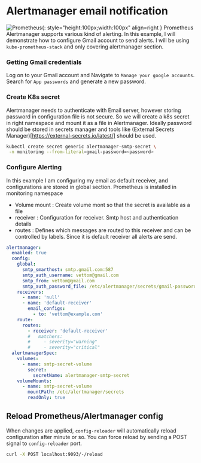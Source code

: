 # Alertmanager email notification
![Prometheus](https://vettom-images.s3.eu-west-1.amazonaws.com/generic/prometheus.png){: style="height:100px;width:100px" align=right }
Prometheus Alertmanager supports various kind of alerting. In this example, I will demonstrate how to configure Gmail account to send alerts. I will be using `kube-prometheus-stack` and only covering alertmanager section.

### Getting Gmail credentials
Log on to your Gmail account and Navigate to `Manage your google accounts`. Search for `App passwords` and generate a new password.

### Create K8s secret
Alertmanager needs to authenticate with Email server, however storing password in configuration file is not secure. So we will create a k8s secret in right namespace and mount it as a file in Alertmanager. Ideally password should be stored in secrets manager and tools like (External Secrets Manager)[https://external-secrets.io/latest/] should be used.
```bash
kubectl create secret generic alertmanager-smtp-secret \
 -n monitoring --from-literal=gmail-password=<password>
```

### Configure Alerting
In this example I am configuring my email as default receiver, and configurations are stored in global section. Prometheus is installed in monitoring namespace
- Volume mount   : Create volume mont so that the secret is available as a file
- receiver       : Configuration for receiver. Smtp host and authentication details
- routes         : Defines which messages are routed to this receiver and can be controlled by labels. Since it is default receiver all alerts are send.

```yaml
alertmanager:
  enabled: true
  config:
    global:
      smtp_smarthost: smtp.gmail.com:587
      smtp_auth_username: vettom@gmail.com
      smtp_from: vettom@gmail.com
      smtp_auth_password_file: /etc/alertmanager/secrets/gmail-password
    receivers:
      - name: 'null'
      - name: 'default-receiver'
        email_configs:
          - to: 'vettom@example.com'
    route:
      routes:
        - receiver: 'default-receiver'
        #   matchers:
        #     - severity="warning"
        #     - severity="critical"
  alertmanagerSpec:
    volumes: 
      - name: smtp-secret-volume
        secret:
          secretName: alertmanager-smtp-secret
    volumeMounts:
      - name: smtp-secret-volume
        mountPath: /etc/alertmanager/secrets
        readOnly: true
```

## Reload Prometheus/Alertmanager config
When changes are applied, `config-reloader` will automatically reload configuration after minute or so. You can force reload by sending a POST signal to `config-reloader` port. 
```bash
curl -X POST localhost:9093/-/reload
```